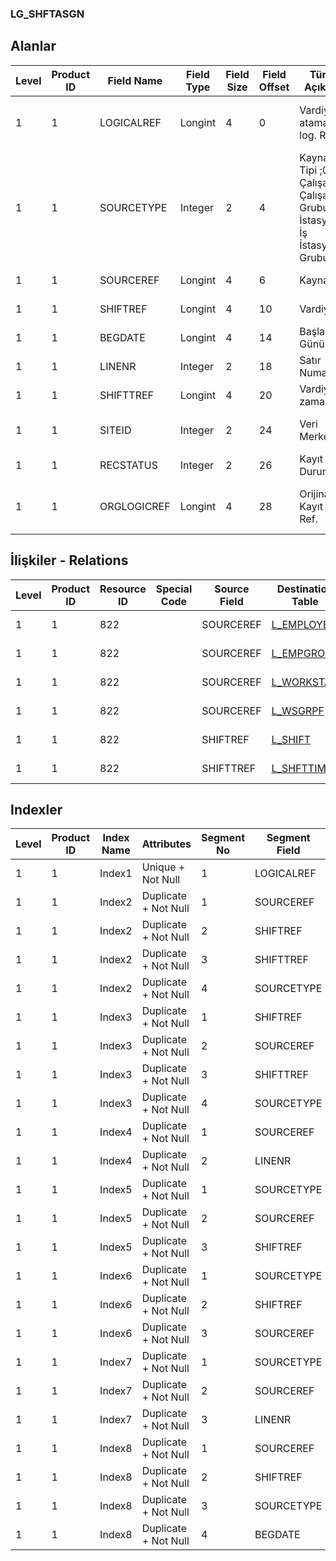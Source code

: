 ### LG_SHFTASGN

## Alanlar

**Level**|**Product ID**|**Field Name**|**Field Type**|**Field Size**|**Field Offset**|**Türkçe Açıklama**|**Expression**
-----|-----|-----|-----|-----|-----|-----|-----
1|1|LOGICALREF|Longint|4|0|Vardiya ataması log. Ref.|Shift Assignment Logical Reference
1|1|SOURCETYPE|Integer|2|4|Kaynak Tipi ;0 Çalışan;1 Çalışan Grubu;2 İş İstasyonu;3 İş İstasyonu Grubu|Resource Type ;0 Çalışan;1 Çalışan Grubu;2 İş İstasyonu;3 İş İstasyonu Grubu
1|1|SOURCEREF|Longint|4|6|Kaynak ref.|Resource Reference
1|1|SHIFTREF|Longint|4|10|Vardiya ref.|Shift Reference
1|1|BEGDATE|Longint|4|14|Başlangıç Günü|Beginning Day
1|1|LINENR|Integer|2|18|Satır Numarası|Line Number
1|1|SHIFTTREF|Longint|4|20|Vardiya zamanı ref.|Shift Time Reference
1|1|SITEID|Integer|2|24|Veri Merkezi|Data Processing Site
1|1|RECSTATUS|Integer|2|26|Kayıt Durumu|Record Status
1|1|ORGLOGICREF|Longint|4|28|Orijinal Kayıt Log. Ref.|Original Record Logical Reference

## İlişkiler - Relations
**Level**|**Product ID**|**Resource ID**|**Special Code**|**Source Field**|**Destination Table**|**Destination Field**|**Relation Type**|**Extra Condition**
-----|-----|-----|-----|-----|-----|-----|-----|-----
1|1|822||SOURCEREF|[L_EMPLOYEE](../LG_EMPLOYEE "L_EMPLOYEE")|LOGICALREF|one-to-one|SOURCETYPE = 0
1|1|822||SOURCEREF|[L_EMPGROUP](../LG_EMPGROUP "L_EMPGROUP")|LOGICALREF|one-to-one|SOURCETYPE = 1
1|1|822||SOURCEREF|[L_WORKSTAT](../LG_WORKSTAT "L_WORKSTAT")|LOGICALREF|one-to-one|SOURCETYPE = 2
1|1|822||SOURCEREF|[L_WSGRPF](../LG_WSGRPF "L_WSGRPF")|LOGICALREF|one-to-one|SOURCETYPE = 3
1|1|822||SHIFTREF|[L_SHIFT](../LG_SHIFT "L_SHIFT")|LOGICALREF|one-to-one|
1|1|822||SHIFTTREF|[L_SHFTTIME](../LG_SHFTTIME "L_SHFTTIME")|LOGICALREF|one-to-one|

## Indexler
**Level**|**Product ID**|**Index Name**|**Attributes**|**Segment No**|**Segment Field**|**Sense**
-----|-----|-----|-----|-----|-----|-----
1|1|Index1|Unique + Not Null|1|LOGICALREF|Ascending
1|1|Index2|Duplicate + Not Null|1|SOURCEREF|Ascending
1|1|Index2|Duplicate + Not Null|2|SHIFTREF|Ascending
1|1|Index2|Duplicate + Not Null|3|SHIFTTREF|Ascending
1|1|Index2|Duplicate + Not Null|4|SOURCETYPE|Ascending
1|1|Index3|Duplicate + Not Null|1|SHIFTREF|Ascending
1|1|Index3|Duplicate + Not Null|2|SOURCEREF|Ascending
1|1|Index3|Duplicate + Not Null|3|SHIFTTREF|Ascending
1|1|Index3|Duplicate + Not Null|4|SOURCETYPE|Ascending
1|1|Index4|Duplicate + Not Null|1|SOURCEREF|Ascending
1|1|Index4|Duplicate + Not Null|2|LINENR|Ascending
1|1|Index5|Duplicate + Not Null|1|SOURCETYPE|Ascending
1|1|Index5|Duplicate + Not Null|2|SOURCEREF|Ascending
1|1|Index5|Duplicate + Not Null|3|SHIFTREF|Ascending
1|1|Index6|Duplicate + Not Null|1|SOURCETYPE|Ascending
1|1|Index6|Duplicate + Not Null|2|SHIFTREF|Ascending
1|1|Index6|Duplicate + Not Null|3|SOURCEREF|Ascending
1|1|Index7|Duplicate + Not Null|1|SOURCETYPE|Ascending
1|1|Index7|Duplicate + Not Null|2|SOURCEREF|Ascending
1|1|Index7|Duplicate + Not Null|3|LINENR|Ascending
1|1|Index8|Duplicate + Not Null|1|SOURCEREF|Ascending
1|1|Index8|Duplicate + Not Null|2|SHIFTREF|Ascending
1|1|Index8|Duplicate + Not Null|3|SOURCETYPE|Ascending
1|1|Index8|Duplicate + Not Null|4|BEGDATE|Ascending
